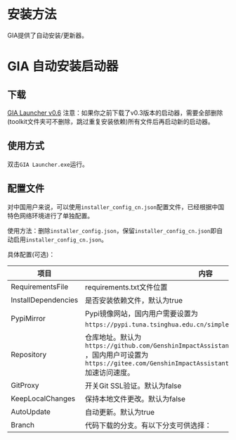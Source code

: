 # 安装方法

GIA提供了自动安装/更新器。

# GIA 自动安装启动器

## 下载

[GIA Launcher v0.6](https://github.com/infstellar/genshin_impact_assistant/releases/download/v0.6.0-beta.542/GIA_Launcher_v0.6.0.7z)
注意：如果你之前下载了v0.3版本的启动器，需要全部删除(toolkit文件夹可不删除，跳过重复安装依赖)所有文件后再启动新的启动器。

## 使用方式

双击`GIA Launcher.exe`运行。

## 配置文件

对中国用户来说，可以使用`installer_config_cn.json`配置文件，已经根据中国特色网络环境进行了单独配置。

使用方法：删除`installer_config.json`，保留`installer_config_cn.json`即自动启用`installer_config_cn.json`。

具体配置(可选)：

| 项目                  | 内容                                    |
|---------------------|-----------------------------|
| RequirementsFile    | requirements.txt文件位置                  |
| InstallDependencies | 是否安装依赖文件，默认为true                      |
| PypiMirror          | Pypi镜像网站，国内用户需要设置为 `https://pypi.tuna.tsinghua.edu.cn/simple` 或其他国内镜像源。                  |
| Repository          | 仓库地址。默认为 `https://github.com/GenshinImpactAssistant/GIA_Launcher_Download_Lib` ，国内用户可设置为 `https://gitee.com/GenshinImpactAssistant/GIA_Launcher_Download_Lib` 加速访问速度。 |
| GitProxy            | 开关Git SSL验证。默认为false                  |
| KeepLocalChanges    | 保持本地文件更改。默认为false                     |
| AutoUpdate          | 自动更新。默认为true                          |
| Branch              | 代码下载的分支。有以下分支可供选择：                    |
